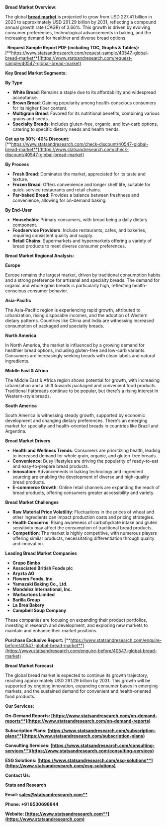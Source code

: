 ﻿**Bread Market Overview:**

The global [**bread market**](https://www.statsandresearch.com/report/40547-global-bread-market) is projected to grow from USD 227.41 billion in 2023 to approximately USD 291.29 billion by 2031, reflecting a compound annual growth rate (CAGR) of 3.66%. This growth is driven by evolving consumer preferences, technological advancements in baking, and the increasing demand for healthier and diverse bread options.​

` `**Request Sample Report PDF (including TOC, Graphs & Tables):** [**https://www.statsandresearch.com/request-sample/40547-global-bread-market**](https://www.statsandresearch.com/request-sample/40547-global-bread-market)

**Key Bread Market Segments:**

**By Type**

- **White Bread**: Remains a staple due to its affordability and widespread acceptance.
- **Brown Bread**: Gaining popularity among health-conscious consumers for its higher fiber content.
- **Multigrain Bread**: Favored for its nutritional benefits, combining various grains and seeds.
- **Specialty Breads**: Includes gluten-free, organic, and low-carb options, catering to specific dietary needs and health trends.​

**Get up to 30%-40% Discount:** [**https://www.statsandresearch.com/check-discount/40547-global-bread-market**](https://www.statsandresearch.com/check-discount/40547-global-bread-market)

**By Process**

- **Fresh Bread**: Dominates the market, appreciated for its taste and texture.
- **Frozen Bread**: Offers convenience and longer shelf life, suitable for quick-service restaurants and retail chains.
- **Par-baked Bread**: Provides a balance between freshness and convenience, allowing for on-demand baking.​

**By End-User**

- **Households**: Primary consumers, with bread being a daily dietary component.
- **Foodservice Providers**: Include restaurants, cafes, and bakeries, requiring consistent quality and supply.
- **Retail Chains**: Supermarkets and hypermarkets offering a variety of bread products to meet diverse consumer preferences.​

**Bread Market Regional Analysis:**

**Europe**

Europe remains the largest market, driven by traditional consumption habits and a strong preference for artisanal and specialty breads. The demand for organic and whole grain breads is particularly high, reflecting health-conscious consumer behavior. ​

**Asia-Pacific**

The Asia-Pacific region is experiencing rapid growth, attributed to urbanization, rising disposable incomes, and the adoption of Western dietary patterns. Countries like China and India are witnessing increased consumption of packaged and specialty breads.  

**North America**

In North America, the market is influenced by a growing demand for healthier bread options, including gluten-free and low-carb variants. Consumers are increasingly seeking breads with clean labels and natural ingredients. 

**Middle East & Africa**

The Middle East & Africa region shows potential for growth, with increasing urbanization and a shift towards packaged and convenient food products. Traditional flatbreads continue to be popular, but there's a rising interest in Western-style breads.​

**South America**

South America is witnessing steady growth, supported by economic development and changing dietary preferences. There's an emerging market for specialty and health-oriented breads in countries like Brazil and Argentina.​

**Bread Market Drivers**

- **Health and Wellness Trends**: Consumers are prioritizing health, leading to increased demand for whole grain, organic, and gluten-free breads.
- **Convenience**: Busy lifestyles are driving the popularity of ready-to-eat and easy-to-prepare bread products.
- **Innovation**: Advancements in baking technology and ingredient sourcing are enabling the development of diverse and high-quality bread products.
- **E-commerce Growth**: Online retail channels are expanding the reach of bread products, offering consumers greater accessibility and variety.​

**Bread Market Challenges**

- **Raw Material Price Volatility**: Fluctuations in the prices of wheat and other ingredients can impact production costs and pricing strategies.
- **Health Concerns**: Rising awareness of carbohydrate intake and gluten sensitivity may affect the consumption of traditional bread products.
- **Competition**: The market is highly competitive, with numerous players offering similar products, necessitating differentiation through quality and innovation.​

**Leading Bread Market Companies**

- **Grupo Bimbo**
- **Associated British Foods plc**
- **Aryzta AG**
- **Flowers Foods, Inc.**
- **Yamazaki Baking Co., Ltd.**
- **Mondelez International, Inc.**
- **Warburtons Limited**
- **Barilla Group**
- **La Brea Bakery**
- **Campbell Soup Company**​

These companies are focusing on expanding their product portfolios, investing in research and development, and exploring new markets to maintain and enhance their market positions.​

**Purchase Exclusive Report:** [**https://www.statsandresearch.com/enquire-before/40547-global-bread-market**](https://www.statsandresearch.com/enquire-before/40547-global-bread-market)

**Bread Market Forecast**

The global bread market is expected to continue its growth trajectory, reaching approximately USD 291.29 billion by 2031. This growth will be supported by ongoing innovation, expanding consumer bases in emerging markets, and the sustained demand for convenient and health-oriented food products.

**Our Services:**

**On-Demand Reports: [https://www.statsandresearch.com/on-demand-reports**](https://www.statsandresearch.com/on-demand-reports)**

**Subscription Plans: [https://www.statsandresearch.com/subscription-plans**](https://www.statsandresearch.com/subscription-plans)**

**Consulting Services: [https://www.statsandresearch.com/consulting-services**](https://www.statsandresearch.com/consulting-services)**

**ESG Solutions: [https://www.statsandresearch.com/esg-solutions**](https://www.statsandresearch.com/esg-solutions)**

**Contact Us:**

**Stats and Research**

**Email: [sales@statsandresearch.com**](mailto:sales@statsandresearch.com)**

**Phone: +91 8530698844**

**Website: [https://www.statsandresearch.com**](https://www.statsandresearch.com)**
